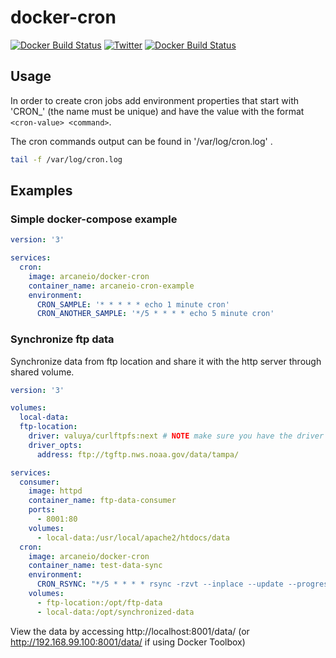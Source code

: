 # docker-cron

[![Docker Build Status](https://img.shields.io/docker/build/arcaneio/docker-cron.svg?style=flat)](https://hub.docker.com/r/arcaneio/docker-cron/)
[![Twitter](https://img.shields.io/docker/pulls/arcaneio/docker-cron.svg?style=flat)](https://hub.docker.com/r/arcaneio/docker-cron/)
[![Docker Build Status](https://img.shields.io/microbadger/image-size/arcaneio/docker-cron.svg?style=flat)](https://hub.docker.com/r/arcaneio/docker-cron/)


## Usage

In order to create cron jobs add environment properties that start with 'CRON_' (the name must be unique) and have the value with the format ```<cron-value> <command>```.

The cron commands output can be found in '/var/log/cron.log' .

```bash
tail -f /var/log/cron.log
```

## Examples

### Simple docker-compose example

```yaml
version: '3'

services:
  cron:
    image: arcaneio/docker-cron
    container_name: arcaneio-cron-example
    environment: 
      CRON_SAMPLE: '* * * * * echo 1 minute cron'
      CRON_ANOTHER_SAMPLE: '*/5 * * * * echo 5 minute cron'
```

### Synchronize ftp data

Synchronize data from ftp location and share it with the http server through shared volume.

```yaml
version: '3'

volumes:
  local-data:
  ftp-location:
    driver: valuya/curlftpfs:next # NOTE make sure you have the driver plugin installed: docker plugin install valuya/curlftpfs:next DEBUG=1
    driver_opts:
      address: ftp://tgftp.nws.noaa.gov/data/tampa/

services:
  consumer: 
    image: httpd
    container_name: ftp-data-consumer
    ports:
      - 8001:80
    volumes:
      - local-data:/usr/local/apache2/htdocs/data
  cron:
    image: arcaneio/docker-cron
    container_name: test-data-sync
    environment: 
      CRON_RSYNC: "*/5 * * * * rsync -rzvt --inplace --update --progress --stats /opt/ftp-data/ /opt/synchronized-data"
    volumes:
      - ftp-location:/opt/ftp-data
      - local-data:/opt/synchronized-data

```

View the data by accessing http://localhost:8001/data/ (or http://192.168.99.100:8001/data/ if using Docker Toolbox)